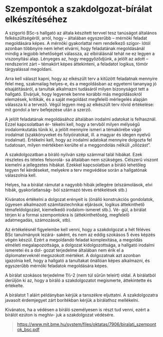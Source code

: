 Szempontok a szakdolgozat-bírálat elkészítéséhez
================================================

A szigorló BSc-s hallgató az általa készített tervvel tesz tanúságot
általános felkészültségéről, arról, hogy – általában egyszerűbb –
mérnöki feladat megoldására képes. A mérnöki gyakorlattal nem rendelkező
szigor- lótól azonban többnyire nem lehet elvárni, hogy feladatának
megoldásánál mindig a legjobb lehetőséget válassza, az elbírálásnál
tehát ne ez legyen a viszonyítási alap. Lényeges az, hogy meggyőződjünk,
a jelölt az adott – rendszerint zárt – témakört képes áttekinteni, a
feladatot logikus, tömör tárgyalással megoldani.

Arra kell választ kapni, hogy az elkészült terv a kitűzött feladatnak
mennyire felel meg, szakmailag helyes-e, és a megoldásban az egyetemi
tananyag jó elsajátításáról, a tanultak alkalmazni tudásáról milyen
bizonyságot tett a hallgató. Elvárjuk, hogy legyenek benne korábbi más
megoldásokról elemzések, kritikák, és a saját megoldást megfelelő
mérlegelés alapján válassza ki a tervező. Végül legyen meg az elkészült
terv rövid értékelése: mit gondol a terv befejezése után a szerző.

A jelölt feladatának megoldásához általában irodalmi adatokat is
felhasznál. Ezzel kapcsolatban ér- tékelni kell, hogy a tervből milyen
mélységű irodalomkutatás tűnik ki, a jelölt mennyire ismeri a témakörébe
vágó irodalmat (szakkönyveket és folyóiratokat, ill. a magyar és idegen
nyelvű irodalmat). Értékelni kell, hogy az irodalmi adatokat mennyire
dolgozta fel tudatosan, milyen mértékben kerülte el a meggondolás
nélküli „ollózást”.

A szakdolgozatban a bíráló nyilván szép számmal talál hibákat. Ezek
részletes és tételes felsorolá- sa általában nem szükséges. Célszerű
viszont kiemelni a jellegzetes hibákat. Ezekkel kapcsolatban a bíráló
lehetőleg tegyen fel kérdéseket, melyekre a terv megvédése során a
hallgatónak válaszolnia kell.

Helyes, ha a bírálat rámutat a nagyobb hibák jellegére (elszámolások,
elvi hibák, gyakorlatlanság- ból származó téves értékelések stb.)

Kívánatos értékelni a dolgozat erényeit is (önálló konstrukciós
gondolatok, ügyesen alkalmazott számítástechnikai eljárások, logikus
áttekinthető témafeldolgozást, kiemelkedő irodalom-ismeret stb.). Vé-
gül, a bírálat térjen ki a formai szempontokra is (áttekinthetőség,
megfelelő adatmegadás, számozások, stb).

Az értékelésnél figyelembe kell venni, hogy a szakdolgozat a hét féléves
BSc tanulmányok lezárá- saként, és nem az eddig szokásos 5 éves képzés
végén készül. Ezért a megoldandó feladat komplexitása, a megoldás
elméleti megalapozottsága, a dolgozat kidolgozottsága, a hallgató
irodalmi ismeretei és a dol- gozat terjedelme általában nem érik el a
diplomaterveknél megszokott mértéket. A dolgozatnak azt azonban
igazolnia kell, hogy a hallgató a tanultakat önállóan képes alkalmazni,
és egyszerűbb mérnöki feladatok megoldására képes.

A bírálat szokásos terjedelme 1½-2 (nem túl sűrűn teleírt) oldal. A
bírálatból derüljön ki az, hogy a bíráló a szakdolgozatot megismerte,
áttekintette és értékelte.

A bírálatot 1 aláírt példányban kérjük a tanszékre eljuttatni. A
szakdolgozatra javasolt érdemjegyet zárt borítékban kérjük a bírálathoz
mellékelni.

Kívánatos, ha a védésen a bíráló személyesen is részt tud venni, ezért a
bírálót ezúton is meghív- juk a szakdolgozat védésére.

> https://www.mit.bme.hu/system/files/oktatas/7906/biralati_szempontok_bsc.pdf
